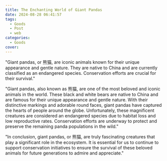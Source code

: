 ```yaml
---
title: The Enchanting World of Giant Pandas
date: 2024-08-28 06:41:57
tags:
  - Goods
  - Post
  - web
categories:
  - Goods
cover: 
---
```


"Giant pandas, or 熊猫, are iconic animals known for their unique appearance and gentle nature. They are native to China and are currently classified as an endangered species. Conservation efforts are crucial for their survival."

"Giant pandas, also known as 熊猫, are one of the most beloved and iconic animals in the world. These black and white bears are native to China and are famous for their unique appearance and gentle nature. With their distinctive markings and adorable round faces, giant pandas have captured the hearts of people around the globe. Unfortunately, these magnificent creatures are considered an endangered species due to habitat loss and low reproductive rates. Conservation efforts are underway to protect and preserve the remaining panda populations in the wild."

"In conclusion, giant pandas, or 熊猫, are truly fascinating creatures that play a significant role in the ecosystem. It is essential for us to continue to support conservation initiatives to ensure the survival of these beloved animals for future generations to admire and appreciate."
